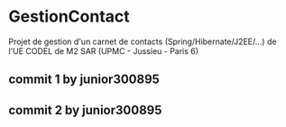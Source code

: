 # GestionContact

Projet de gestion d'un carnet de contacts (Spring/Hibernate/J2EE/...) de l'UE CODEL de M2 SAR (UPMC - Jussieu - Paris 6)
## commit 1 by junior300895
## commit 2 by junior300895
